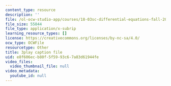 ```yaml
---
content_type: resource
description: ''
file: /ol-ocw-studio-app/courses/18-03sc-differential-equations-fall-2011/e8f606ecb80f5f5993c67a83d61944fe_zreI4HllD80.vtt
file_size: 55844
file_type: application/x-subrip
learning_resource_types: []
license: https://creativecommons.org/licenses/by-nc-sa/4.0/
ocw_type: OCWFile
resourcetype: Other
title: 3play caption file
uid: e8f606ec-b80f-5f59-93c6-7a83d61944fe
video_files:
  video_thumbnail_file: null
video_metadata:
  youtube_id: null
---
```

